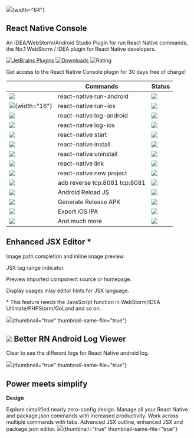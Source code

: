 [//]: # (title:  Introduction)

![](jsx_16.svg){width="64"}
## React Native Console

An IDEA/WebStorm/Android Studio Plugin for run React Native commands, the No.1 WebStorm / IDEA plugin for React Native
developers.

[![JetBrains Plugins](https://img.shields.io/jetbrains/plugin/v/9564-react-native-console.svg)](https://plugins.jetbrains.com/plugin/9564-react-native-console)
[![Downloads](https://img.shields.io/jetbrains/plugin/d/9564-react-native-console.svg)](https://plugins.jetbrains.com/plugin/9564-react-native-console) ![Rating](https://img.shields.io/jetbrains/plugin/r/rating/9564)

Get access to the React Native Console plugin for 30 days free of charge!

|                                          | Commands                      | Status                  |
|------------------------------------------|-------------------------------|-------------------------|
| ![](android.svg)                         | react-native run-android      | ![](icon-available.svg) |
| ![](iphone_simulator@2x.png){width="16"} | react-native run-ios          | ![](icon-available.svg) |
| ![](inspectionsEye.svg)                  | react-native log-android      | ![](icon-available.svg) |
| ![](inspectionsEye.svg)                  | react-native log-ios          | ![](icon-available.svg) |
| ![](execute.svg)                         | react-native start            | ![](icon-available.svg) |
| ![](install.svg)                         | react-native install          | ![](icon-available.svg) |
| ![](uninstall.svg)                       | react-native uninstall        | ![](icon-available.svg) |
| ![](Link.svg)                            | react-native link             | ![](icon-available.svg) |
| ![](newFolder.svg)                       | react-native new project      | ![](icon-available.svg) |
| ![](Link.svg)                            | adb reverse tcp:8081 tcp:8081 | ![](icon-available.svg) |
| ![](sync_blue.svg)                         | Android Reload JS             | ![](icon-available.svg) |
| ![](android-file.svg)                    | Generate Release APK          | ![](icon-available.svg) |
| ![](ipa_file.svg)                        | Export iOS IPA                | ![](icon-available.svg) |
| ![](more.svg)                            | And much more                 | ![](sync_blue.svg)        |

## Enhanced JSX Editor *

Image path completion and inline image preview.

JSX tag range indicator.

Preview imported component source or homepage.

Display usages inlay editor hints for JSX language.

\* This feature needs the JavaScript function in WebStorm/IDEA Ultimate/PHPStorm/GoLand and so on.

![](rn-editor.png){thumbnail="true" thumbnail-same-file="true"}

## ![](inspectionsEye.svg) Better RN Android Log Viewer

Clear to see the different logs for React Native android log.

![](android-logviewer.png){thumbnail="true" thumbnail-same-file="true"}


## Power meets simplify
**Design**

Explore simplified nearly zero-config design. Manage all your React Native and package.json commands with
increased productivity. Work across multiple commands with tabs. Advanced JSX outline, enhanced JSX and package.json editor.
![](rn-light.png){thumbnail="true" thumbnail-same-file="true"}

